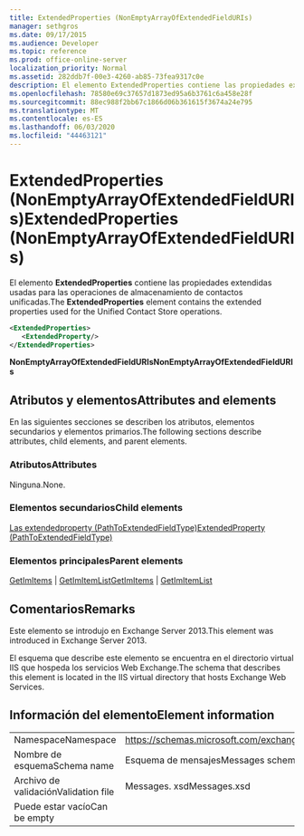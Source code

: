 ```yaml
---
title: ExtendedProperties (NonEmptyArrayOfExtendedFieldURIs)
manager: sethgros
ms.date: 09/17/2015
ms.audience: Developer
ms.topic: reference
ms.prod: office-online-server
localization_priority: Normal
ms.assetid: 282ddb7f-00e3-4260-ab85-73fea9317c0e
description: El elemento ExtendedProperties contiene las propiedades extendidas usadas para las operaciones de almacenamiento de contactos unificadas.
ms.openlocfilehash: 78580e69c37657d1873ed95a6b3761c6a458e28f
ms.sourcegitcommit: 88ec988f2bb67c1866d06b361615f3674a24e795
ms.translationtype: MT
ms.contentlocale: es-ES
ms.lasthandoff: 06/03/2020
ms.locfileid: "44463121"
---
```

# <a name="extendedproperties-nonemptyarrayofextendedfielduris"></a><span data-ttu-id="83d95-103">ExtendedProperties (NonEmptyArrayOfExtendedFieldURIs)</span><span class="sxs-lookup"><span data-stu-id="83d95-103">ExtendedProperties (NonEmptyArrayOfExtendedFieldURIs)</span></span>

<span data-ttu-id="83d95-104">El elemento **ExtendedProperties** contiene las propiedades extendidas usadas para las operaciones de almacenamiento de contactos unificadas.</span><span class="sxs-lookup"><span data-stu-id="83d95-104">The **ExtendedProperties** element contains the extended properties used for the Unified Contact Store operations.</span></span> 
  
```XML
<ExtendedProperties>
   <ExtendedProperty/>
</ExtendedProperties>
```

 <span data-ttu-id="83d95-105">**NonEmptyArrayOfExtendedFieldURIs**</span><span class="sxs-lookup"><span data-stu-id="83d95-105">**NonEmptyArrayOfExtendedFieldURIs**</span></span>
## <a name="attributes-and-elements"></a><span data-ttu-id="83d95-106">Atributos y elementos</span><span class="sxs-lookup"><span data-stu-id="83d95-106">Attributes and elements</span></span>

<span data-ttu-id="83d95-107">En las siguientes secciones se describen los atributos, elementos secundarios y elementos primarios.</span><span class="sxs-lookup"><span data-stu-id="83d95-107">The following sections describe attributes, child elements, and parent elements.</span></span>
  
### <a name="attributes"></a><span data-ttu-id="83d95-108">Atributos</span><span class="sxs-lookup"><span data-stu-id="83d95-108">Attributes</span></span>

<span data-ttu-id="83d95-109">Ninguna.</span><span class="sxs-lookup"><span data-stu-id="83d95-109">None.</span></span>
  
### <a name="child-elements"></a><span data-ttu-id="83d95-110">Elementos secundarios</span><span class="sxs-lookup"><span data-stu-id="83d95-110">Child elements</span></span>

[<span data-ttu-id="83d95-111">Las extendedproperty (PathToExtendedFieldType)</span><span class="sxs-lookup"><span data-stu-id="83d95-111">ExtendedProperty (PathToExtendedFieldType)</span></span>](extendedproperty-pathtoextendedfieldtype.md)
  
### <a name="parent-elements"></a><span data-ttu-id="83d95-112">Elementos principales</span><span class="sxs-lookup"><span data-stu-id="83d95-112">Parent elements</span></span>

<span data-ttu-id="83d95-113">[GetImItems](getimitems.md)  |  [GetImItemList](getimitemlist.md)</span><span class="sxs-lookup"><span data-stu-id="83d95-113">[GetImItems](getimitems.md) | [GetImItemList](getimitemlist.md)</span></span>
  
## <a name="remarks"></a><span data-ttu-id="83d95-114">Comentarios</span><span class="sxs-lookup"><span data-stu-id="83d95-114">Remarks</span></span>

<span data-ttu-id="83d95-115">Este elemento se introdujo en Exchange Server 2013.</span><span class="sxs-lookup"><span data-stu-id="83d95-115">This element was introduced in Exchange Server 2013.</span></span>
  
<span data-ttu-id="83d95-116">El esquema que describe este elemento se encuentra en el directorio virtual IIS que hospeda los servicios Web Exchange.</span><span class="sxs-lookup"><span data-stu-id="83d95-116">The schema that describes this element is located in the IIS virtual directory that hosts Exchange Web Services.</span></span>
  
## <a name="element-information"></a><span data-ttu-id="83d95-117">Información del elemento</span><span class="sxs-lookup"><span data-stu-id="83d95-117">Element information</span></span>

|||
|:-----|:-----|
|<span data-ttu-id="83d95-118">Namespace</span><span class="sxs-lookup"><span data-stu-id="83d95-118">Namespace</span></span>  <br/> |https://schemas.microsoft.com/exchange/services/2006/messages  <br/> |
|<span data-ttu-id="83d95-119">Nombre de esquema</span><span class="sxs-lookup"><span data-stu-id="83d95-119">Schema name</span></span>  <br/> |<span data-ttu-id="83d95-120">Esquema de mensajes</span><span class="sxs-lookup"><span data-stu-id="83d95-120">Messages schema</span></span>  <br/> |
|<span data-ttu-id="83d95-121">Archivo de validación</span><span class="sxs-lookup"><span data-stu-id="83d95-121">Validation file</span></span>  <br/> |<span data-ttu-id="83d95-122">Messages. xsd</span><span class="sxs-lookup"><span data-stu-id="83d95-122">Messages.xsd</span></span>  <br/> |
|<span data-ttu-id="83d95-123">Puede estar vacío</span><span class="sxs-lookup"><span data-stu-id="83d95-123">Can be empty</span></span>  <br/> ||
   

